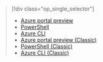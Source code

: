 > [!div class="op_single_selector"]
>- [Azure portal preview](../articles/virtual-network/virtual-networks-static-private-ip-arm-pportal.md)
>- [PowerShell](../articles/virtual-network/virtual-networks-static-private-ip-arm-ps.md)
>- [Azure CLI](../articles/virtual-network/virtual-networks-static-private-ip-arm-cli.md)
>- [Azure portal preview (Classic)](../articles/virtual-network/virtual-networks-static-private-ip-classic-pportal.md)
>- [PowerShell (Classic)](../articles/virtual-network/virtual-networks-static-private-ip-classic-ps.md)
>- [Azure CLI (Classic)](../articles/virtual-network/virtual-networks-static-private-ip-classic-cli.md)